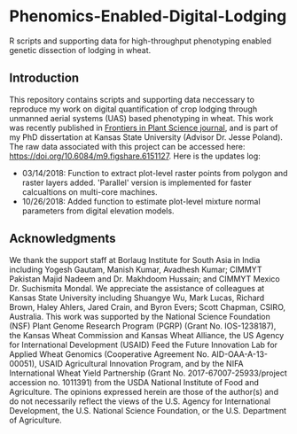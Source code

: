 # Phenomics-Enabled-Digital-Lodging
R scripts and supporting data for high-throughput phenotyping enabled genetic dissection of lodging in wheat. 

## Introduction
This repository contains scripts and supporting data neccessary to reproduce my work on digital quantification of crop lodging through unmanned aerial systems (UAS) based phenotyping in wheat. This work was recently published in [Frontiers in Plant Science journal](https://www.frontiersin.org/articles/10.3389/fpls.2019.00394/full), and is part of my PhD dissertation at Kansas State University (Advisor Dr. Jesse Poland). The raw data associated with this project can be accessed here: https://doi.org/10.6084/m9.figshare.6151127. Here is the updates log:

- 03/14/2018: Function to extract plot-level raster points from polygon and raster layers added. 'Parallel' version is implemented for faster calcualtions on multi-core machines.
- 10/26/2018: Added function to estimate plot-level mixture normal parameters from digital elevation models. 



## Acknowledgments
We thank the support staff at Borlaug Institute for South Asia in India including Yogesh Gautam, Manish Kumar, Avadhesh Kumar; CIMMYT Pakistan Majid Nadeem and Dr. Makhdoom Hussain; and CIMMYT Mexico Dr. Suchismita Mondal.  We appreciate the assistance of colleagues at Kansas State University including Shuangye Wu, Mark Lucas, Richard Brown, Haley Ahlers, Jared Crain, and Byron Evers; Scott Chapman, CSIRO, Australia.  This work was supported by the National Science Foundation (NSF) Plant Genome Research Program (PGRP) (Grant No. IOS-1238187), the Kansas Wheat Commission and Kansas Wheat Alliance, the US Agency for International Development (USAID) Feed the Future Innovation Lab for Applied Wheat Genomics (Cooperative Agreement No. AID-OAA-A-13-00051), USAID Agricultural Innovation Program, and by the NIFA International Wheat Yield Partnership (Grant No. 2017-67007-25933/project accession no. 1011391) from the USDA National Institute of Food and Agriculture.  The opinions expressed herein are those of the author(s) and do not necessarily reflect the views of the U.S. Agency for International Development, the U.S. National Science Foundation, or the U.S. Department of Agriculture. 
